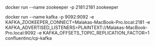 
docker run --name zookeeper -p 2181:2181 zookeeper


docker run --name kafka -p 9092:9092 -e KAFKA_ZOOKEEPER_CONNECT=Malakas-MacBook-Pro.local:2181 -e KAFKA_ADVERTISED_LISTENERS=PLAINTEXT://Malakas-MacBook-Pro.local:9092 -e KAFKA_OFFSETS_TOPIC_REPLICATION_FACTOR=1 confluentinc/cp-kafka